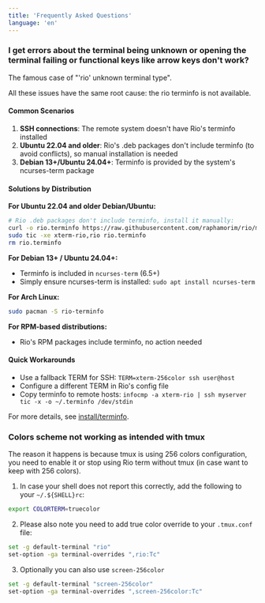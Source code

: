 ```yaml
---
title: 'Frequently Asked Questions'
language: 'en'
---
```


### I get errors about the terminal being unknown or opening the terminal failing or functional keys like arrow keys don't work?

The famous case of "'rio' unknown terminal type".

All these issues have the same root cause: the rio terminfo is not available. 

#### Common Scenarios

1. **SSH connections**: The remote system doesn't have Rio's terminfo installed
2. **Ubuntu 22.04 and older**: Rio's .deb packages don't include terminfo (to avoid conflicts), so manual installation is needed
3. **Debian 13+/Ubuntu 24.04+**: Terminfo is provided by the system's ncurses-term package

#### Solutions by Distribution

**For Ubuntu 22.04 and older Debian/Ubuntu:**
```bash
# Rio .deb packages don't include terminfo, install it manually:
curl -o rio.terminfo https://raw.githubusercontent.com/raphamorim/rio/main/misc/rio.terminfo
sudo tic -xe xterm-rio,rio rio.terminfo
rm rio.terminfo
```

**For Debian 13+ / Ubuntu 24.04+:**
- Terminfo is included in `ncurses-term` (6.5+)
- Simply ensure ncurses-term is installed: `sudo apt install ncurses-term`

**For Arch Linux:**
```bash
sudo pacman -S rio-terminfo
```

**For RPM-based distributions:**
- Rio's RPM packages include terminfo, no action needed

#### Quick Workarounds

- Use a fallback TERM for SSH: `TERM=xterm-256color ssh user@host`
- Configure a different TERM in Rio's config file
- Copy terminfo to remote hosts: `infocmp -a xterm-rio | ssh myserver tic -x -o ~/.terminfo /dev/stdin`

For more details, see [install/terminfo](/docs/install/terminfo).

### Colors scheme not working as intended with tmux

The reason it happens is because tmux is using 256 colors configuration, you need to enable it or stop using Rio term without tmux (in case want to keep with 256 colors).

1. In case your shell does not report this correctly, add the following to your `~/.${SHELL}rc`:

```sh
export COLORTERM=truecolor
```

2. Please also note you need to add true color override to your `.tmux.conf` file:

```sh
set -g default-terminal "rio"
set-option -ga terminal-overrides ",rio:Tc"
```

3. Optionally you can also use `screen-256color`

```sh
set -g default-terminal "screen-256color"
set-option -ga terminal-overrides ",screen-256color:Tc"
```